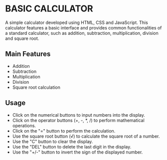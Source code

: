 # BASIC CALCULATOR
A simple calculator developed using HTML, CSS and JavaScript. This calculator features a basic interface and provides common functionalities of a standard calculator, such as addition, subtraction, multiplication, division and square root.

## Main Features
- Addition
- Subtraction
- Multiplication
- Division
- Square root calculation

## Usage
- Click on the numerical buttons to input numbers into the display.
- Click on the operator buttons (+, -, *, /) to perform mathematical operations.
- Click on the "=" button to perform the calculation.
- Use the square root button (√) to calculate the square root of a number.
- Use the "C" button to clear the display.
- Use the "DEL" button to delete the last digit in the display.
- Use the "+/-" button to invert the sign of the displayed number.
